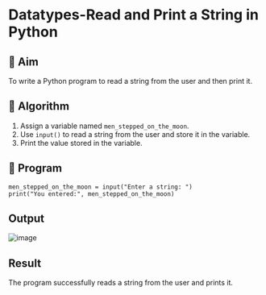 # Datatypes-Read and Print a String in Python

## 🎯 Aim
To write a Python program to read a string from the user and then print it.

## 🧠 Algorithm
1. Assign a variable named `men_stepped_on_the_moon`.
2. Use `input()` to read a string from the user and store it in the variable.
3. Print the value stored in the variable.

## 🧾 Program
```
men_stepped_on_the_moon = input("Enter a string: ")
print("You entered:", men_stepped_on_the_moon)
```

## Output
![image](https://github.com/user-attachments/assets/da7a82a9-260c-4b91-a92f-b58e09d6f7ed)


## Result

The program successfully reads a string from the user and prints it.
